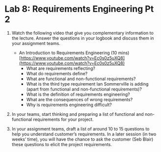 # Lab 8:  Requirements Engineering Pt 2

1. Watch the following video that give you complementary information to the lecture.  Answer the questions in your logbook and discuss them in your assignment teams.
    - An Introduction to Requirements Engineering (10 mins) [https://www.youtube.com/watch?v=Ec0s0z5uXQ8](https://www.youtube.com/watch?v=Ec0s0z5uXQ8)
      - What are requirements reflecting?
      - What do requirements define?
      - What are functional and non-functional requirements?  
      - What is the third type requirement Ian Sommerville is adding (apart from functional and non-functional requirements)?
      - What is the definition of requirements engineering?
      - What are the consequences of wrong requirements?
      - Why is requirements engineering difficult?

2. In your teams, start thinking and preparing a list of functional and non-functional requirements for your project.

3. In your assignment teams, draft a list of around 10 to 15 questions to help you understand customer’s requirements. In a later session (in two weeks’ time), you will have the chance to ask the customer (Seb Blair) these questions to elicit the project requirements.